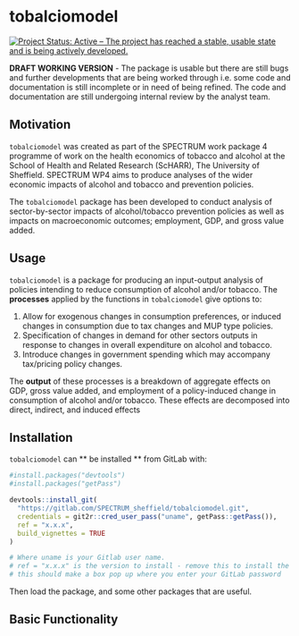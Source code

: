 
<!-- README.md is generated from README.Rmd. Please edit that file -->

# tobalciomodel

[![Project Status: Active – The project has reached a stable, usable
state and is being actively
developed.](https://www.repostatus.org/badges/latest/active.svg)](https://www.repostatus.org/#active)

**DRAFT WORKING VERSION** - The package is usable but there are still
bugs and further developments that are being worked through i.e. some
code and documentation is still incomplete or in need of being refined.
The code and documentation are still undergoing internal review by the
analyst team.

## Motivation

`tobalciomodel` was created as part of the SPECTRUM work package 4
programme of work on the health economics of tobacco and alcohol at the
School of Health and Related Research (ScHARR), The University of
Sheffield. SPECTRUM WP4 aims to produce analyses of the wider economic
impacts of alcohol and tobacco and prevention policies.

The `tobalciomodel` package has been developed to conduct analysis of
sector-by-sector impacts of alcohol/tobacco prevention policies as well
as impacts on macroeconomic outcomes; employment, GDP, and gross value
added.

## Usage

`tobalciomodel` is a package for producing an input-output analysis of
policies intending to reduce consumption of alcohol and/or tobacco. The
**processes** applied by the functions in `tobalciomodel` give options
to:

1.  Allow for exogenous changes in consumption preferences, or induced
    changes in consumption due to tax changes and MUP type policies.  
2.  Specification of changes in demand for other sectors outputs in
    response to changes in overall expenditure on alcohol and tobacco.  
3.  Introduce changes in government spending which may accompany
    tax/pricing policy changes.

The **output** of these processes is a breakdown of aggregate effects on
GDP, gross value added, and employment of a policy-induced change in
consumption of alcohol and/or tobacco. These effects are decomposed into
direct, indirect, and induced effects

## Installation

`tobalciomodel` can \*\* be installed \*\* from GitLab with:

``` r
#install.packages("devtools")
#install.packages("getPass")

devtools::install_git(
  "https://gitlab.com/SPECTRUM_sheffield/tobalciomodel.git", 
  credentials = git2r::cred_user_pass("uname", getPass::getPass()),
  ref = "x.x.x",
  build_vignettes = TRUE
)

# Where uname is your Gitlab user name.
# ref = "x.x.x" is the version to install - remove this to install the latest version
# this should make a box pop up where you enter your GitLab password
```

Then load the package, and some other packages that are useful.

## Basic Functionality
